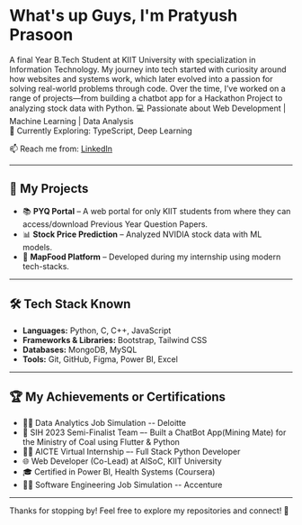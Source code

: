 # What's up Guys, I'm Pratyush Prasoon

A final Year B.Tech Student at KIIT University with specialization in Information Technology. My journey into tech started with curiosity around how websites and systems work, which later evolved into a passion for solving real-world problems through code. Over the time, I’ve worked on a range of projects—from building a chatbot app for a Hackathon Project to analyzing stock data with Python.
💻 Passionate about Web Development | Machine Learning | Data Analysis  
🔭 Currently Exploring: TypeScript, Deep Learning 

📫 Reach me from: [LinkedIn](https://www.linkedin.com/in/pratyushpra) 

---

## 🚀 My Projects
- 📚 **PYQ Portal** – A web portal for only KIIT students from where they can access/download Previous Year Question Papers.
- 📊 **Stock Price Prediction** – Analyzed NVIDIA stock data with ML models.
- 🛒 **MapFood Platform** – Developed during my internship using modern tech-stacks.
---

## 🛠️ Tech Stack Known
- **Languages:** Python, C, C++, JavaScript
- **Frameworks & Libraries:** Bootstrap, Tailwind CSS 
- **Databases:** MongoDB, MySQL  
- **Tools:** Git, GitHub, Figma, Power BI, Excel

---

## 🏆 My Achievements or Certifications
- 👨‍💻 Data Analytics Job Simulation -- Deloitte 
- 🥈 SIH 2023 Semi-Finalist Team –- Built a ChatBot App(Mining Mate) for the Ministry of Coal using Flutter & Python 
- 👨‍💻 AICTE Virtual Internship –- Full Stack Python Developer  
- 🌐 Web Developer (Co-Lead) at AISoC, KIIT University 
- 🎓 Certified in Power BI, Health Systems (Coursera)
- 👨‍💻 Software Engineering Job Simulation -- Accenture
  
---

Thanks for stopping by! Feel free to explore my repositories and connect! 🚀
